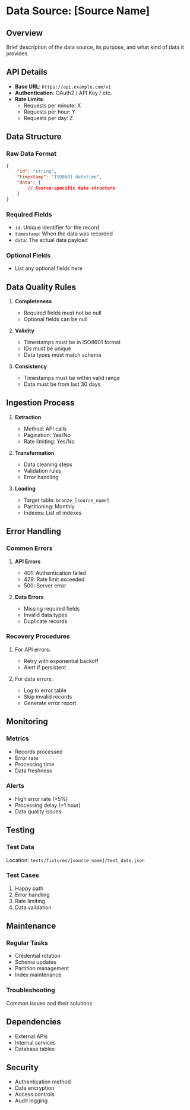 # Data Source: [Source Name]

## Overview
Brief description of the data source, its purpose, and what kind of data it provides.

## API Details
- **Base URL**: `https://api.example.com/v1`
- **Authentication**: OAuth2 / API Key / etc.
- **Rate Limits**: 
  - Requests per minute: X
  - Requests per hour: Y
  - Requests per day: Z

## Data Structure
### Raw Data Format
```json
{
    "id": "string",
    "timestamp": "ISO8601 datetime",
    "data": {
        // Source-specific data structure
    }
}
```

### Required Fields
- `id`: Unique identifier for the record
- `timestamp`: When the data was recorded
- `data`: The actual data payload

### Optional Fields
- List any optional fields here

## Data Quality Rules
1. **Completeness**
   - Required fields must not be null
   - Optional fields can be null

2. **Validity**
   - Timestamps must be in ISO8601 format
   - IDs must be unique
   - Data types must match schema

3. **Consistency**
   - Timestamps must be within valid range
   - Data must be from last 30 days

## Ingestion Process
1. **Extraction**
   - Method: API calls
   - Pagination: Yes/No
   - Rate limiting: Yes/No

2. **Transformation**
   - Data cleaning steps
   - Validation rules
   - Error handling

3. **Loading**
   - Target table: `bronze_[source_name]`
   - Partitioning: Monthly
   - Indexes: List of indexes

## Error Handling
### Common Errors
1. **API Errors**
   - 401: Authentication failed
   - 429: Rate limit exceeded
   - 500: Server error

2. **Data Errors**
   - Missing required fields
   - Invalid data types
   - Duplicate records

### Recovery Procedures
1. For API errors:
   - Retry with exponential backoff
   - Alert if persistent

2. For data errors:
   - Log to error table
   - Skip invalid records
   - Generate error report

## Monitoring
### Metrics
- Records processed
- Error rate
- Processing time
- Data freshness

### Alerts
- High error rate (>5%)
- Processing delay (>1 hour)
- Data quality issues

## Testing
### Test Data
Location: `tests/fixtures/[source_name]/test_data.json`

### Test Cases
1. Happy path
2. Error handling
3. Rate limiting
4. Data validation

## Maintenance
### Regular Tasks
- Credential rotation
- Schema updates
- Partition management
- Index maintenance

### Troubleshooting
Common issues and their solutions

## Dependencies
- External APIs
- Internal services
- Database tables

## Security
- Authentication method
- Data encryption
- Access controls
- Audit logging 
